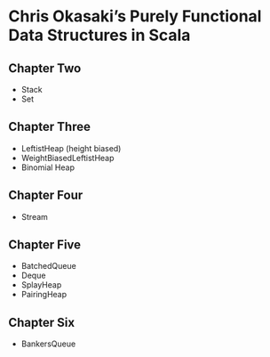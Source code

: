 Chris Okasaki’s Purely Functional Data Structures in Scala
==========================================================

Chapter Two
-----------

* Stack
* Set

Chapter Three
-------------

* LeftistHeap (height biased)
* WeightBiasedLeftistHeap
* Binomial Heap

Chapter Four
------------

* Stream

Chapter Five
------------

* BatchedQueue
* Deque
* SplayHeap
* PairingHeap

Chapter Six
-----------

* BankersQueue
